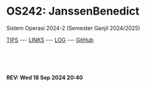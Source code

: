 ---
---

# OS242: JanssenBenedict

Sistem Operasi 2024-2 (Semester Ganjil 2024/2025)

[TIPS](tips.md) --- [LINKS](links.md) --- [LOG](TXT/mylog.txt) --- [GitHub](https://github.com/JanssenBenedict/os242)

<br>

<br><b>
#### REV: Wed 18 Sep 2024 20:40
<br>
